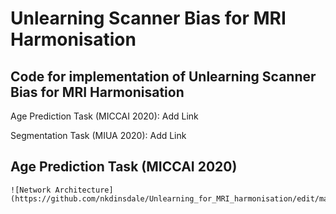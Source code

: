 # Unlearning Scanner Bias for MRI Harmonisation
## Code for implementation of Unlearning Scanner Bias for MRI Harmonisation

Age Prediction Task (MICCAI 2020): Add Link

Segmentation Task (MIUA 2020): Add Link

Age Prediction Task (MICCAI 2020)
---------------------------------
    ![Network Architecture](https://github.com/nkdinsdale/Unlearning_for_MRI_harmonisation/edit/master/figures/network_architecture)







